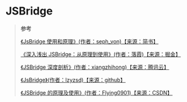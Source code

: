 # JSBridge

> **参考**
>
> [《JsBridge 使用和原理》(作者：seph_von)【来源：简书】](https://www.jianshu.com/p/910e058a1d63)
>
> [《深入浅出 JSBridge：从原理到使用》(作者：落霞)【来源：掘金】](https://juejin.cn/post/6936814903021797389)
>
> [《JSBridge 深度剖析》(作者：xiangzhihong)【来源：腾讯云】](https://cloud.tencent.com/developer/article/1038398)
>
> [《JsBridge》(作者：lzyzsd)【来源：github】](https://github.com/lzyzsd/JsBridge)
>
> [《JSBridge 的原理及使用》(作者：Flying0901)【来源：CSDN】](https://blog.csdn.net/yuzhengfei7/article/details/93468914)
